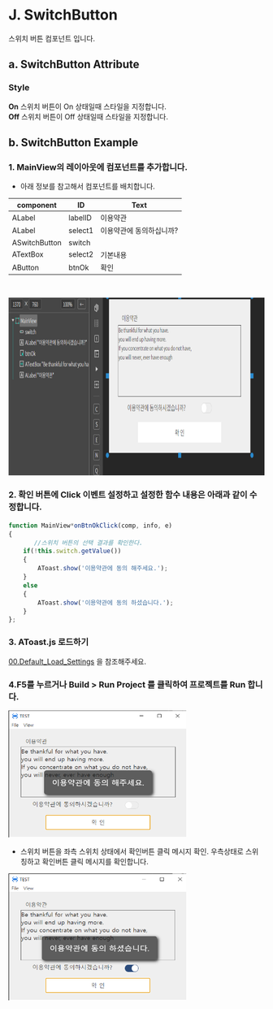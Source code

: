 
# J. SwitchButton
스위치 버튼 컴포넌트 입니다.
## a. SwitchButton Attribute
### **Style**<br>

**On** 스위치 버튼이 On 상태일때 스타일을 지정합니다.<br>
**Off** 스위치 버튼이 Off 상태일때 스타일을 지정합니다.<br>

## b. SwitchButton Example

### 1. MainView의 레이아웃에 컴포넌트를 추가합니다.<br>

* 아래 정보를 참고해서 컴포넌트를 배치합니다. 

|component|ID|Text|
|------|---|---|
|ALabel|labelID|이용약관|
|ALabel|select1|이용약관에 동의하십니까? |
|ASwitchButton|switch||
|ATextBox|select2|기본내용|
|AButton|btnOk|확인|
<br>

<img src="./img/switchbtn1.png" height="350px" width="700px"><br>

### 2. 확인 버튼에 Click 이벤트 설정하고 설정한 함수 내용은 아래과 같이 수정합니다.
```javascript
function MainView*onBtnOkClick(comp, info, e)
{
	   //스위치 버튼의 선택 결과를 확인한다. 
    if(!this.switch.getValue()) 
    { 
        AToast.show('이용약관에 동의 해주세요.'); 
    } 
    else 
    { 
        AToast.show('이용약관에 동의 하셨습니다.'); 
    } 
};

```

### 3. AToast.js 로드하기
[00.Default_Load_Settings](.\Default_Load_Settings.md) 을 참조해주세요.

### 4.F5를 누르거나 Build > Run Project 를 클릭하여 프로젝트를 Run 합니다.

<img src="./img/switchbtn2.png" height="250px" width="350px"><br>
* 스위치 버튼을 좌측 스위치 상태에서 확인버튼 클릭 메시지 확인. 우측상태로 스위칭하고 확인버튼 클릭 메시지를 확인합니다.<br>

<img src="./img/switchbtn3.png" height="250px" width="350px"><br>